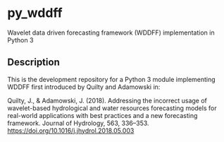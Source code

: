 # py_wddff

Wavelet data driven forecasting framework (WDDFF) implementation in Python 3

## Description

This is the development repository for a Python 3 module implementing WDDFF first introduced by Quilty and Adamowski in:

Quilty, J., &amp; Adamowski, J. (2018). Addressing the incorrect usage of wavelet-based hydrological and water resources forecasting models for real-world applications with best practices and a new forecasting framework. Journal of Hydrology, 563, 336–353. https://doi.org/10.1016/j.jhydrol.2018.05.003 

